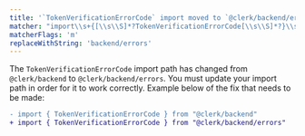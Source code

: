 ```yaml
---
title: '`TokenVerificationErrorCode` import moved to `@clerk/backend/errors`'
matcher: "import\\s+{[\\s\\S]*?TokenVerificationErrorCode[\\s\\S]*?}\\s+from\\s+['\"]@clerk\\/(backend)['\"]"
matcherFlags: 'm'
replaceWithString: 'backend/errors'
---
```


The `TokenVerificationErrorCode` import path has changed from `@clerk/backend` to `@clerk/backend/errors`. You must update your import path in order for it to work correctly. Example below of the fix that needs to be made:

```diff
- import { TokenVerificationErrorCode } from "@clerk/backend"
+ import { TokenVerificationErrorCode } from "@clerk/backend/errors"
```
